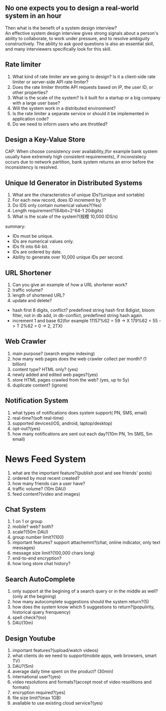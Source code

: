 ## No one expects you to design a real-world system in an hour
Then what is the benefit of a system design interview?\
An effective system design interview gives strong signals about a person's ability to collaborate, to work under pressure, and to resolve ambiguity constructively. The ability to ask good questions is also an essential skill, and many interviewers specifically look for this skill.

## Rate limiter
1. What kind of rate limiter are we going to design? Is it a client-side rate limiter or server-side API rate limiter?
2. Does the rate limiter throttle API requests based on IP, the user ID, or other properties?
3. What is the scale of the system? Is it built for a startup or a big company with a large user base?
4. Will the system work in a distributed environment?
5. Is the rate limiter a separate service or should it be implemented in application code?
6. Do we need to inform users who are throttled?

## Design a Key-Value Store
CAP: When choose consistency over availability,(for example bank system usually have extremely high consistent requirements), if inconsistecy occurs due to network partition, bank system returns an error before the inconsistency is resolved.

## Unique Id Generator in Distributed Systems
1. What are the characteristics of unique IDs?(unique and sortable)
2. For each new record, does ID increment by 1?
3. Do IDS only contain numerical values?(Yes)
4. Length requirement?(64bit=2^64-1 20digits)
5. What is the scale of the system?(规模 10,000 IDS/s)

summary: 
* IDs must be unique.
* IDs are numerical values only.
* IDs fit into 64-bit.
* IDs are ordered by date.
* Ability to generate over 10,000 unique IDs per second.

## URL Shortener
1. Can you give an example of how a URL shortener work?
2. traffic volume?
3. length of shortened URL?
4. update and delete?
* hash first 8 digits, conflict? predefined string hash first 8digist, bloom filter, not in db add, in db-conflict, predefined string hash again.
* increment 1 and base 62(for example 11157%62 = 59 -> X 179%62 = 55 -> T 2%62 = 0 -> 2, 2TX)

## Web Crawler
1. main purpose? (search engine indexing)
2. how many web pages does the web crawler collect per month? (1 billion)
3. content type? HTML only? (yes)
4. newly added and edited web pages?(yes)
5. store HTML pages crawled from the web? (yes, up to 5y)
6. duplicate content? (ignore)

## Notification System
1. what types of notifications does system support( PN, SMS, email)
2. real-time?(soft real-time)
3. supported devices(iOS, android, laptop/desktop)
4. opt-out?(yes)
5. how many notifications are sent out each day?(10m PN, 1m SMS, 5m email)

# News Feed System
1. what are the important feature?(publish post and see friends' posts)
2. ordered by most recent created?
3. how many friends can a user have?
4. traffic volume? (10m DAU)
5. feed content?(video and images)

## Chat System
1. 1 on 1 or group
2. mobile? web? both?
3. scale?(50m DAU)
4. group number limit?(100)
5. important features? support attachemnt?(chat, online indicator, only text messages)
6. message size limit?(100,000 chars long)
7. end-to-end encryption?
8. how long store chat history?

## Search AutoComplete
1. only support at the begining of a search query or in the middle as well?(only at the begining)
2. how many autocomplete suggestions should the system return?(5)
3. how does the system know which 5 suggestions to return?(populirity, historical query frenquency)
4. spell check?(no)
5. DAU(10m)

## Design Youtube
1. important features?(upload/watch videos)
2. what clients do we need to support(mobile apps, web browsers, smart TV)
3. DAU?(5m)
4. average daily time spent on the product? (30min)
5. international user?(yes)
6. video resolutions and formats?(accept most of video resolitions and formats)
7. encryption required?(yes)
8. file size limit?(max 1GB)
9. available to use existing cloud service?(yes)



